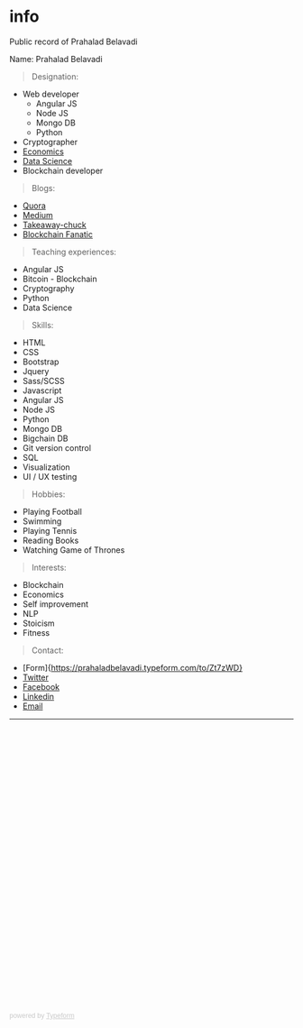 # info
Public record of Prahalad Belavadi

Name: Prahalad Belavadi

> Designation: 
- Web developer 
	- Angular JS 
	- Node JS
	- Mongo DB
	- Python
- Cryptographer 
- [Economics](https://www.credential.net/zyhp5zow)
- [Data Science](https://mitxpro.mit.edu/certificates/e1b779a9b97d49f2a25cec5c73a92f10)
- Blockchain developer 

> Blogs:
- [Quora](https://www.quora.com/profile/Belavadi-Prahalad)
- [Medium](https://medium.com/@prahaladbelavadi)
- [Takeaway-chuck](https://medium.com/takeaway-chuck/)
- [Blockchain Fanatic](https://medium.com/blockchain-fanatic)

	
> Teaching experiences:
- Angular JS
- Bitcoin - Blockchain
- Cryptography
- Python
- Data Science

> Skills:
- HTML
- CSS
- Bootstrap
- Jquery
- Sass/SCSS
- Javascript
- Angular JS
- Node JS
- Python
- Mongo DB
- Bigchain DB
- Git version control
- SQL
- Visualization
- UI / UX testing
	
> Hobbies:

- Playing Football
- Swimming
- Playing Tennis
- Reading Books
- Watching Game of Thrones

> Interests:
- Blockchain
- Economics
- Self improvement
- NLP
- Stoicism
- Fitness

> Contact:
- [Form]{https://prahaladbelavadi.typeform.com/to/Zt7zWD}
- [Twitter](https://twitter.com/prahaladbelavad)
- [Facebook](www.facebook.com/prahaladbelavadi)
- [Linkedin](https://www.linkedin.com/in/prahaladbelavadi)
- [Email](mailto:prahaladbelavadi@gmail.com)   


-------------------------------------------------------

<div class="typeform-widget" data-url="https://prahaladbelavadi.typeform.com/to/Zt7zWD" data-transparency="50" data-hide-headers=true data-hide-footer=true style="width: 100%; height: 500px;" > </div> <script> (function() { var qs,js,q,s,d=document, gi=d.getElementById, ce=d.createElement, gt=d.getElementsByTagName, id="typef_orm", b="https://embed.typeform.com/"; if(!gi.call(d,id)) { js=ce.call(d,"script"); js.id=id; js.src=b+"embed.js"; q=gt.call(d,"script")[0]; q.parentNode.insertBefore(js,q) } })() </script> <div style="font-family: Sans-Serif;font-size: 12px;color: #999;opacity: 0.5; padding-top: 5px;" > powered by <a href="https://www.typeform.com/examples/forms/contact-form-template/?utm_campaign=Zt7zWD&amp;utm_source=typeform.com-7841245-Basic&amp;utm_medium=typeform&amp;utm_content=typeform-embedded-contactform&amp;utm_term=EN" style="color: #999" target="_blank">Typeform</a> </div>
